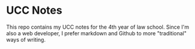 # UCC Notes
This repo contains my UCC notes for the 4th year of law school.  Since I'm also a web developer, I prefer markdown and Github to more "traditional" ways of writing.

